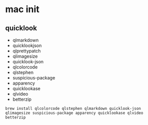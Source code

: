 # mac init

## quicklook

- qlmarkdown
- quicklookjson
- qlprettypatch 
- qlimagesize
- quicklook-json
- qlcolorcode 
- qlstephen 
- suspicious-package 
- apparency 
- quicklookase 
- qlvideo 
- betterzip




```shell
brew install qlcolorcode qlstephen qlmarkdown quicklook-json qlimagesize suspicious-package apparency quicklookase qlvideo betterzip
```
